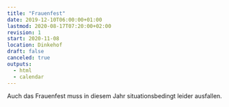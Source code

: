 ```yaml
---
title: "Frauenfest"
date: 2019-12-10T06:00:00+01:00
lastmod: 2020-08-17T07:20:00+02:00
revision: 1
start: 2020-11-08
location: Dinkehof
draft: false
canceled: true
outputs:
  - html
  - calendar
---
```

Auch das Frauenfest muss in diesem Jahr situationsbedingt leider ausfallen.
